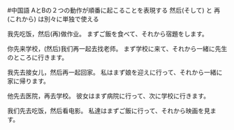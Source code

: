#中国語
AとBの２つの動作が順番に起こることを表現する
然后(そして) と 再(これから) は別々に単独で使える

我先吃饭，然后(再)做作业。
まずご飯を食べて、それから宿題をします。

你先来学校，(然后)我们再一起去找老师。
まず学校に来て、それから一緒に先生のところに行きます。

我先去接女儿，然后再一起回家。
私はまず娘を迎えに行って、それから一緒に家に帰ります。

他先去医院，再去学校。
彼女はまず病院に行って、次に学校に行きます。

我们先去吃饭，然后看电影。
私達はまずご飯に行って、それから映画を見ます。
